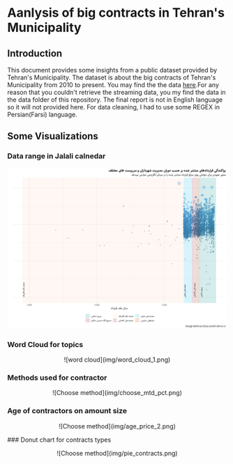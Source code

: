 # Aanlysis of big contracts in Tehran's Municipality

## Introduction
This document provides some insights from a public dataset provided by Tehran's Municipality. The dataset is about the big contracts of Tehran's Municipality from 2010 to present. You may find the the data [here](https://shafaf.tehran.ir/Default.aspx?tabid=458).For any reason that you couldn't retrieve the streaming data, you my find the data in the data folder of this repository.  The final report is not in English language so it will not provided here. For data cleaning, I had to use some REGEX in Persian(Farsi) language.

## Some Visualizations

### Data range in Jalali calnedar


![data range](img/cost_overtime.png)

### Word Cloud for topics
<p align="center">
![word cloud](img/word_cloud_1.png)
</p>

### Methods used for contractor 

<p align="center">
![Choose method](img/choose_mtd_pct.png)
</p>

### Age of contractors on amount size

<p align="center">
![Choose method](img/age_price_2.png)
</p>
### Donut chart for contracts types 
<p align="center">
![Choose method](img/pie_contracts.png)
</p>
